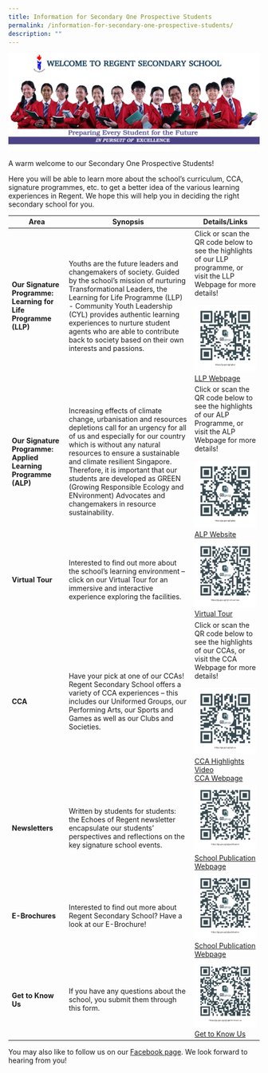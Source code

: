 ```yaml
---
title: Information for Secondary One Prospective Students
permalink: /information-for-secondary-one-prospective-students/
description: ""
---
```

![](/images/2023-rgt-studentleaders-banner.png)

A warm welcome to our Secondary One Prospective Students!

Here you will be able to learn more about the school’s curriculum, CCA, signature programmes, etc. to get a better idea of the various learning experiences in Regent. We hope this will help you in deciding the right secondary school for you.

| Area | Synopsis | Details/Links |
| -------- | -------- | -------- |
| **Our Signature Programme: Learning for Life Programme (LLP)**     | Youths are the future leaders and changemakers of society. Guided by the school’s mission of nurturing Transformational Leaders, the Learning for Life Programme (LLP) - Community Youth Leadership (CYL) provides authentic learning experiences to nurture student agents who are able to contribute back to society based on their own interests and passions.        | Click or scan the QR code below to see the highlights of our LLP programme, or visit the LLP Webpage for more details!<br><br>![](/images/Open%20House/LLP%20Webpage_QRcode.png)<br>[LLP Webpage](https://www.regentsec.moe.edu.sg/transformational-leaders/learning-for-life-programme/community-youth-leadership/)     |
| **Our Signature Programme: Applied Learning Programme (ALP)**  | Increasing effects of climate change, urbanisation and resources depletions call for an urgency for all of us and especially for our country which is without any natural resources to ensure a sustainable and climate resilient Singapore. Therefore, it is important that our students are developed as GREEN (Growing Responsible Ecology and ENvironment) Advocates and changemakers in resource sustainability.     | Click or scan the QR code below to see the highlights of our ALP Programme, or visit the ALP Webpage for more details!<br><br>![](/images/Open%20House/ALP%20Webpage_QRcode.png)<br>[ALP Website](https://www.regentsec.moe.edu.sg/self-directed-learners/alp/)   |
| **Virtual Tour**  | Interested to find out more about the school’s learning environment – click on our Virtual Tour for an immersive and interactive experience exploring the facilities.  | ![](/images/Open%20House/Virtual%20Tour_QRcode.png)<br>[Virtual Tour](https://kuula.co/share/collection/7Jn4m?logo=0&amp;info=0&amp;fs=1&amp;vr=1&amp;sd=1&amp;initload=0&amp;thumbs=1)  |
| **CCA**  | Have your pick at one of our CCAs! Regent Secondary School offers a variety of CCA experiences – this includes our Uniformed Groups, our Performing Arts, our Sports and Games as well as our Clubs and Societies.    | Click or scan the QR code below to see the highlights of our CCAs, or visit the CCA Webpage for more details!<br><br>![](/images/Open%20House/CCA%20Webpage_QRcode.png)<br>[CCA Highlights Video](https://youtu.be/2qisNvThrmw)<br>[CCA Webpage](https://www.regentsec.moe.edu.sg/co-curricular-activities/cca/)  |
| **Newsletters**  | Written by students for students: the Echoes of Regent newsletter encapsulate our students’ perspectives and reflections on the key signature school events.   | ![](/images/Open%20House/School%20Publication%20Webpage_QRcode.png)  [School Publication Webpage](https://www.regentsec.moe.edu.sg/about-regent/school-publication/echoes-of-regent-2023/)  |
| **E-Brochures**  | Interested to find out more about Regent Secondary School? Have a look at our E-Brochure!  | ![](/images/Open%20House/School%20Publication%20Webpage_QRcode.png)  [School Publication Webpage](https://www.regentsec.moe.edu.sg/about-regent/school-publication/echoes-of-regent-2023/)  |
| **Get to Know Us** | If you have any questions about the school, you submit them through this form. | ![](/images/Open%20House/Get%20to%20Know%20Us_QRcode.png)<br>[Get to Know Us](https://form.gov.sg/65313352fc430100115a75e2) |

You may also like to follow us on our [Facebook page](https://www.facebook.com/Regent-Secondary-School-161484223907923/). We look forward to hearing from you!